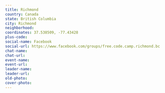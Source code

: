 ```yaml
---
title: Richmond
country: Canada
state: British Columbia
city: Richmond
neighborhood: 
coordinates: 37.538509, -77.43428
plus-code:
social-name: Facebook
social-url: https://www.facebook.com/groups/free.code.camp.richmond.bc
chat-name:
chat-url:
event-name:
event-url:
leader-name:
leader-url:
old-photo: 
cover-photo:
---
```

